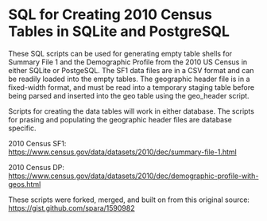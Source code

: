# SQL for Creating 2010 Census Tables in SQLite and PostgreSQL

These SQL scripts can be used for generating empty table shells for Summary File 1 and the Demographic Profile from the 2010 US Census in either SQLite or PostgeSQL. The SF1 data files are in a CSV format and can be readily loaded into the empty tables. The geographic header file is in a fixed-width format, and must be read into a temporary staging table before being parsed and inserted into the geo table using the geo_header script.

Scripts for creating the data tables will work in either database. The scripts for prasing and populating the geographic header files are database specific. 

2010 Census SF1: https://www.census.gov/data/datasets/2010/dec/summary-file-1.html

2010 Census DP: https://www.census.gov/data/datasets/2010/dec/demographic-profile-with-geos.html

These scripts were forked, merged, and built on from this original source: https://gist.github.com/spara/1590982
